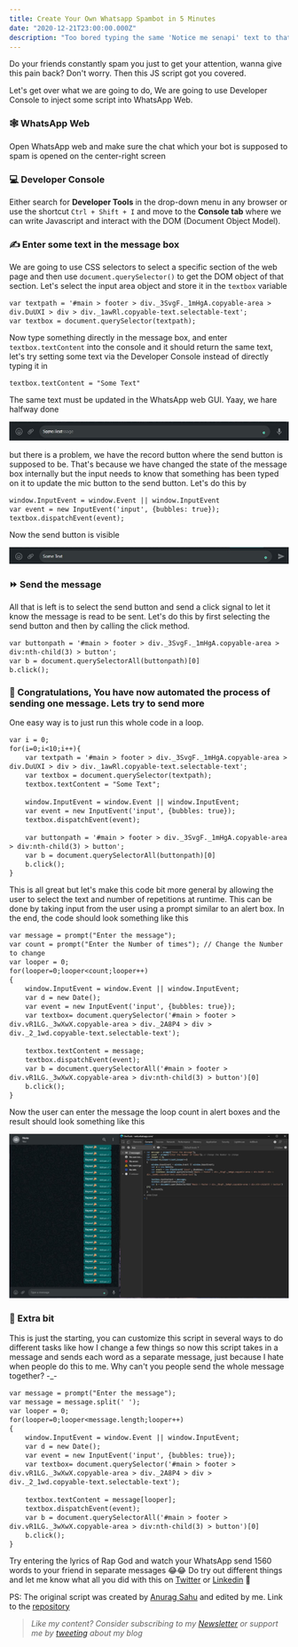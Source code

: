 ```yaml
---
title: Create Your Own Whatsapp Spambot in 5 Minutes
date: "2020-12-21T23:00:00.000Z"
description: "Too bored typing the same 'Notice me senapi' text to that one person? Wanna automate this process or Wanna Irritate your friends by creating a personalized spam bot for WhatsApp web by injecting javascript though console? I might have a solution for you in both case 😉"
---
```


Do your friends constantly spam you just to get your attention, wanna give this pain back? Don't worry. Then this JS script got you covered. 

Let's get over what we are going to do, We are going to use Developer Console to inject some script into WhatsApp Web. 

### 🕸 WhatsApp Web
Open WhatsApp web and make sure the chat which your bot is supposed to spam is opened on the center-right screen 

### 💻 Developer Console 
Either search for **Developer Tools** in the drop-down menu in any browser or use the shortcut `Ctrl + Shift + I` and move to the **Console tab** where we can write Javascript and interact with the DOM (Document Object Model).

### ✍️ Enter some text in the message box
We are going to use CSS selectors to select a specific section of the web page and then use `document.querySelector()` to get the DOM object of that section. Let's select the input area object and store it in the `textbox` variable
```
var textpath = '#main > footer > div._3SvgF._1mHgA.copyable-area > div.DuUXI > div > div._1awRl.copyable-text.selectable-text';
var textbox = document.querySelector(textpath);
```
Now type something directly in the message box, and enter `textbox.textContent` into the console and it should return the same text, let's try setting some text via the Developer Console instead of directly typing it in  
```
textbox.textContent = "Some Text"
```
The same text must be updated in the WhatsApp web GUI. Yaay, we hare halfway done    

![](images/message.jpeg)  

but there is a problem, we have the record button where the send button is supposed to be. That's because we have changed the state of the message box internally but the input needs to know that something has been typed on it to update the mic button to the send button. Let's do this by 
```
window.InputEvent = window.Event || window.InputEvent
var event = new InputEvent('input', {bubbles: true});
textbox.dispatchEvent(event);
```
Now the send button is visible  

![](images/message1.jpeg)

### ⏩ Send the message
All that is left is to select the send button and send a click signal to let it know the message is read to be sent. Let's do this by first selecting the send button and then by calling the click method. 

```
var buttonpath = '#main > footer > div._3SvgF._1mHgA.copyable-area > div:nth-child(3) > button';
var b = document.querySelectorAll(buttonpath)[0]
b.click();
```
### 🎉 Congratulations, You have now automated the process of sending one message. Lets try to send more
One easy way is to just run this whole code in a loop. 
```
var i = 0;
for(i=0;i<10;i++){
    var textpath = '#main > footer > div._3SvgF._1mHgA.copyable-area > div.DuUXI > div > div._1awRl.copyable-text.selectable-text';
    var textbox = document.querySelector(textpath);
    textbox.textContent = "Some Text";

    window.InputEvent = window.Event || window.InputEvent;
    var event = new InputEvent('input', {bubbles: true});
    textbox.dispatchEvent(event);
    
    var buttonpath = '#main > footer > div._3SvgF._1mHgA.copyable-area > div:nth-child(3) > button';
    var b = document.querySelectorAll(buttonpath)[0]
    b.click();
}
```
This is all great but let's make this code bit more general by allowing the user to select the text and number of repetitions at runtime. This can be done by taking input from the user using a prompt similar to an alert box. In the end, the code should look something like this

```
var message = prompt("Enter the message");
var count = prompt("Enter the Number of times"); // Change the Number to change 
var looper = 0;
for(looper=0;looper<count;looper++)
{
    window.InputEvent = window.Event || window.InputEvent;
    var d = new Date();
    var event = new InputEvent('input', {bubbles: true});
    var textbox= document.querySelector('#main > footer > div.vR1LG._3wXwX.copyable-area > div._2A8P4 > div > div._2_1wd.copyable-text.selectable-text');
    
    textbox.textContent = message;
    textbox.dispatchEvent(event);
    var b = document.querySelectorAll('#main > footer > div.vR1LG._3wXwX.copyable-area > div:nth-child(3) > button')[0]
    b.click();
}
```
Now the user can enter the message the loop count in alert boxes and the result should look something like this   

![](images/repeat.jpg)

### 🐾 Extra bit
This is just the starting, you can customize this script in several ways to do different tasks like how I change a few things so now this script takes in a message and sends each word as a separate message, just because I hate when people do this to me. Why can't you people send the whole message together? -_-

```
var message = prompt("Enter the message");
var message = message.split(' ');
var looper = 0;
for(looper=0;looper<message.length;looper++)
{
    window.InputEvent = window.Event || window.InputEvent;
    var d = new Date();
    var event = new InputEvent('input', {bubbles: true});
    var textbox= document.querySelector('#main > footer > div.vR1LG._3wXwX.copyable-area > div._2A8P4 > div > div._2_1wd.copyable-text.selectable-text');
    
    textbox.textContent = message[looper];
    textbox.dispatchEvent(event);
    var b = document.querySelectorAll('#main > footer > div.vR1LG._3wXwX.copyable-area > div:nth-child(3) > button')[0]
    b.click();
}
```

Try entering the lyrics of Rap God and watch your WhatsApp send 1560 words to your friend in separate messages 😂😂 Do try out different things and let me know what all you did with this on [Twitter](https://twitter.com/jai_dewani) or [Linkedin](https://www.linkedin.com/in/jai-dewani) 🤩  

PS: The original script was created by [Anurag Sahu](https://www.linkedin.com/in/anurag-sahu-93ba27143/) and edited by me. Link to the [repository](https://github.com/jai-dewani/SendWhatsppTextByJavaScript)

> *Like my content? Consider subscribing to my [Newsletter](https://buttondown.email/jai_dewani) or support me by [tweeting][tweet] about my blog*

[tweet]: https://twitter.com/intent/tweet?text=%22Create%20Your%20Own%20Whatsapp%20Spambot%20in%205%20Minutes%22%20-%20%40jai_dewani%20%0A%0Ahttps%3A//blogs.jaid.tech/automate-whatsapp/%0A%0A%23Blog%20%23WhatsApp%20%23AUTOMATION%20%23SpamALot%20%20